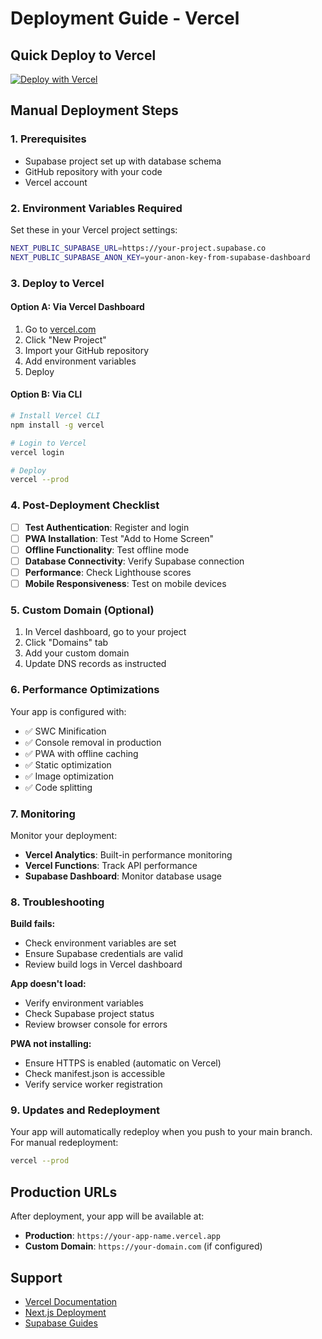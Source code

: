 # Deployment Guide - Vercel

## Quick Deploy to Vercel

[![Deploy with Vercel](https://vercel.com/button)](https://vercel.com/new/clone?repository-url=https%3A%2F%2Fgithub.com%2Fyour-username%2Fapp-keuangan-keluarga)

## Manual Deployment Steps

### 1. Prerequisites
- Supabase project set up with database schema
- GitHub repository with your code
- Vercel account

### 2. Environment Variables Required

Set these in your Vercel project settings:

```bash
NEXT_PUBLIC_SUPABASE_URL=https://your-project.supabase.co
NEXT_PUBLIC_SUPABASE_ANON_KEY=your-anon-key-from-supabase-dashboard
```

### 3. Deploy to Vercel

#### Option A: Via Vercel Dashboard
1. Go to [vercel.com](https://vercel.com)
2. Click "New Project"
3. Import your GitHub repository
4. Add environment variables
5. Deploy

#### Option B: Via CLI
```bash
# Install Vercel CLI
npm install -g vercel

# Login to Vercel
vercel login

# Deploy
vercel --prod
```

### 4. Post-Deployment Checklist

- [ ] **Test Authentication**: Register and login
- [ ] **PWA Installation**: Test "Add to Home Screen"
- [ ] **Offline Functionality**: Test offline mode
- [ ] **Database Connectivity**: Verify Supabase connection
- [ ] **Performance**: Check Lighthouse scores
- [ ] **Mobile Responsiveness**: Test on mobile devices

### 5. Custom Domain (Optional)

1. In Vercel dashboard, go to your project
2. Click "Domains" tab
3. Add your custom domain
4. Update DNS records as instructed

### 6. Performance Optimizations

Your app is configured with:
- ✅ SWC Minification
- ✅ Console removal in production
- ✅ PWA with offline caching
- ✅ Static optimization
- ✅ Image optimization
- ✅ Code splitting

### 7. Monitoring

Monitor your deployment:
- **Vercel Analytics**: Built-in performance monitoring
- **Vercel Functions**: Track API performance
- **Supabase Dashboard**: Monitor database usage

### 8. Troubleshooting

**Build fails:**
- Check environment variables are set
- Ensure Supabase credentials are valid
- Review build logs in Vercel dashboard

**App doesn't load:**
- Verify environment variables
- Check Supabase project status
- Review browser console for errors

**PWA not installing:**
- Ensure HTTPS is enabled (automatic on Vercel)
- Check manifest.json is accessible
- Verify service worker registration

### 9. Updates and Redeployment

Your app will automatically redeploy when you push to your main branch. For manual redeployment:

```bash
vercel --prod
```

## Production URLs

After deployment, your app will be available at:
- **Production**: `https://your-app-name.vercel.app`
- **Custom Domain**: `https://your-domain.com` (if configured)

## Support

- [Vercel Documentation](https://vercel.com/docs)
- [Next.js Deployment](https://nextjs.org/docs/deployment)
- [Supabase Guides](https://supabase.com/docs)